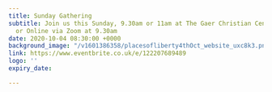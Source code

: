 ```yaml
---
title: Sunday Gathering
subtitle: Join us this Sunday, 9.30am or 11am at The Gaer Christian Centre, Newport
  or Online via Zoom at 9.30am
date: 2020-10-04 08:30:00 +0000
background_image: "/v1601386358/placesofliberty4thOct_website_uxc8k3.png"
link: https://www.eventbrite.co.uk/e/122207689489
logo: ''
expiry_date: 

---
```

